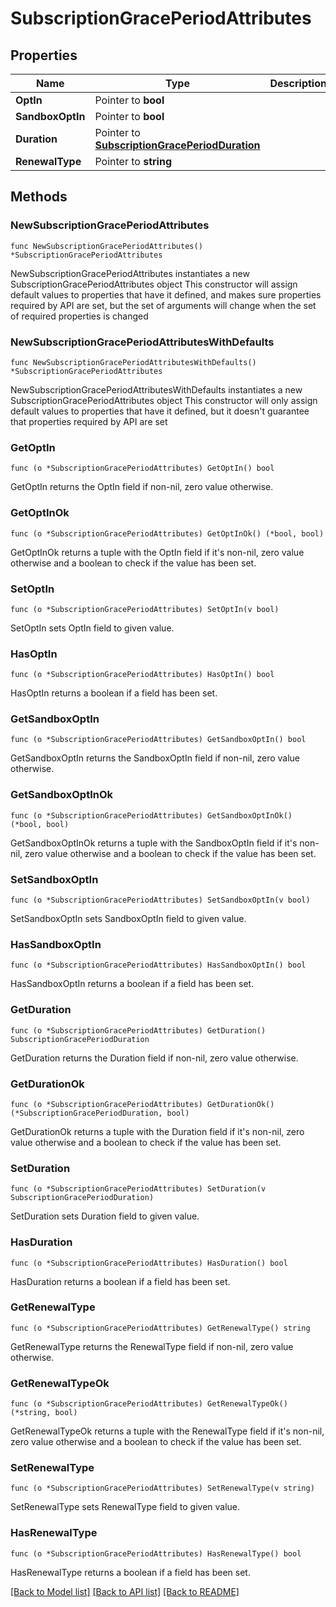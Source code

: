 # SubscriptionGracePeriodAttributes

## Properties

Name | Type | Description | Notes
------------ | ------------- | ------------- | -------------
**OptIn** | Pointer to **bool** |  | [optional] 
**SandboxOptIn** | Pointer to **bool** |  | [optional] 
**Duration** | Pointer to [**SubscriptionGracePeriodDuration**](SubscriptionGracePeriodDuration.md) |  | [optional] 
**RenewalType** | Pointer to **string** |  | [optional] 

## Methods

### NewSubscriptionGracePeriodAttributes

`func NewSubscriptionGracePeriodAttributes() *SubscriptionGracePeriodAttributes`

NewSubscriptionGracePeriodAttributes instantiates a new SubscriptionGracePeriodAttributes object
This constructor will assign default values to properties that have it defined,
and makes sure properties required by API are set, but the set of arguments
will change when the set of required properties is changed

### NewSubscriptionGracePeriodAttributesWithDefaults

`func NewSubscriptionGracePeriodAttributesWithDefaults() *SubscriptionGracePeriodAttributes`

NewSubscriptionGracePeriodAttributesWithDefaults instantiates a new SubscriptionGracePeriodAttributes object
This constructor will only assign default values to properties that have it defined,
but it doesn't guarantee that properties required by API are set

### GetOptIn

`func (o *SubscriptionGracePeriodAttributes) GetOptIn() bool`

GetOptIn returns the OptIn field if non-nil, zero value otherwise.

### GetOptInOk

`func (o *SubscriptionGracePeriodAttributes) GetOptInOk() (*bool, bool)`

GetOptInOk returns a tuple with the OptIn field if it's non-nil, zero value otherwise
and a boolean to check if the value has been set.

### SetOptIn

`func (o *SubscriptionGracePeriodAttributes) SetOptIn(v bool)`

SetOptIn sets OptIn field to given value.

### HasOptIn

`func (o *SubscriptionGracePeriodAttributes) HasOptIn() bool`

HasOptIn returns a boolean if a field has been set.

### GetSandboxOptIn

`func (o *SubscriptionGracePeriodAttributes) GetSandboxOptIn() bool`

GetSandboxOptIn returns the SandboxOptIn field if non-nil, zero value otherwise.

### GetSandboxOptInOk

`func (o *SubscriptionGracePeriodAttributes) GetSandboxOptInOk() (*bool, bool)`

GetSandboxOptInOk returns a tuple with the SandboxOptIn field if it's non-nil, zero value otherwise
and a boolean to check if the value has been set.

### SetSandboxOptIn

`func (o *SubscriptionGracePeriodAttributes) SetSandboxOptIn(v bool)`

SetSandboxOptIn sets SandboxOptIn field to given value.

### HasSandboxOptIn

`func (o *SubscriptionGracePeriodAttributes) HasSandboxOptIn() bool`

HasSandboxOptIn returns a boolean if a field has been set.

### GetDuration

`func (o *SubscriptionGracePeriodAttributes) GetDuration() SubscriptionGracePeriodDuration`

GetDuration returns the Duration field if non-nil, zero value otherwise.

### GetDurationOk

`func (o *SubscriptionGracePeriodAttributes) GetDurationOk() (*SubscriptionGracePeriodDuration, bool)`

GetDurationOk returns a tuple with the Duration field if it's non-nil, zero value otherwise
and a boolean to check if the value has been set.

### SetDuration

`func (o *SubscriptionGracePeriodAttributes) SetDuration(v SubscriptionGracePeriodDuration)`

SetDuration sets Duration field to given value.

### HasDuration

`func (o *SubscriptionGracePeriodAttributes) HasDuration() bool`

HasDuration returns a boolean if a field has been set.

### GetRenewalType

`func (o *SubscriptionGracePeriodAttributes) GetRenewalType() string`

GetRenewalType returns the RenewalType field if non-nil, zero value otherwise.

### GetRenewalTypeOk

`func (o *SubscriptionGracePeriodAttributes) GetRenewalTypeOk() (*string, bool)`

GetRenewalTypeOk returns a tuple with the RenewalType field if it's non-nil, zero value otherwise
and a boolean to check if the value has been set.

### SetRenewalType

`func (o *SubscriptionGracePeriodAttributes) SetRenewalType(v string)`

SetRenewalType sets RenewalType field to given value.

### HasRenewalType

`func (o *SubscriptionGracePeriodAttributes) HasRenewalType() bool`

HasRenewalType returns a boolean if a field has been set.


[[Back to Model list]](../README.md#documentation-for-models) [[Back to API list]](../README.md#documentation-for-api-endpoints) [[Back to README]](../README.md)


